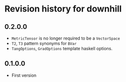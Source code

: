 # Revision history for downhill

## 0.2.0.0
* `MetricTensor` is no longer required to be a `VectorSpace`
* `T2`, `T3` pattern synonyms for `BVar`
* `TangOptions`, `GradOptions` template haskell options.

## 0.1.0.0

* First version
